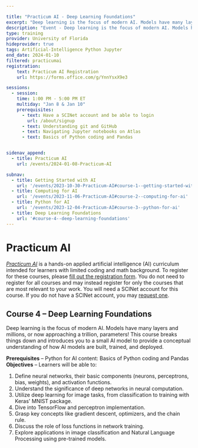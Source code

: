 ```yaml
---

title: "Practicum AI - Deep Learning Foundations"
excerpt: "Deep learning is the focus of modern AI. Models have many layers and millions, or now approaching a trillion, parameters! This course breaks things down and introduces you to a small AI model to provide a conceptual understanding of how AI models are built, trained, and deployed."
description: "Event - Deep learning is the focus of modern AI. Models have many layers and millions, or now approaching a trillion, parameters! This course breaks things down and introduces you to a small AI model to provide a conceptual understanding of how AI models are built, trained, and deployed." 
type: training
provider: University of Florida
hideprovider: true
tags: Artificial-Intelligence Python Jupyter
end_date: 2024-01-10
filtered: practicumai
registration:
    text: Practicum AI Registration
    url: https://forms.office.com/g/YnnYsxX9e3

sessions: 
  - session:
    time: 1:00 PM - 5:00 PM ET
    multiday: "Jan 8 & Jan 10"
    prerequisites:
      - text: Have a SCINet account and be able to login 
        url: /about/signup
      - text: Understanding git and GitHub
      - text: Navigating Jupyter notebooks on Atlas
      - text: Basics of Python coding and Pandas


sidenav_append: 
  - title: Practicum AI
    url: /events/2024-01-08-Practicum-AI

subnav:
  - title: Getting Started with AI
    url: '/events/2023-10-30-Practicum-AI#course-1--getting-started-with-ai'
  - title: Computing for AI
    url: '/events/2023-11-06-Practicum-AI#course-2--computing-for-ai'
  - title: Python for AI
    url: '/events/2023-12-04-Practicum-AI#course-3--python-for-ai'
  - title: Deep Learning Foundations
    url: '#course-4--deep-learning-foundations'
---
```


# Practicum AI

[*Practicum AI*](/training/practicum-ai) is a hands-on applied artificial intelligence (AI) curriculum intended for learners with limited coding and math background. To register for these courses, please [fill out the registration form](https://forms.office.com/g/YnnYsxX9e3). You do not need to register for all courses and may instead register for only the courses that are most relevant to your work.  You will need a SCINet account for this course. If you do not have a SCINet account, you may [request one](/about/signup).

## Course 4 – Deep Learning Foundations

Deep learning is the focus of modern AI. Models have many layers and millions, or now approaching a trillion, parameters! This course breaks things down and introduces you to a small AI model to provide a conceptual understanding of how AI models are built, trained, and deployed.

**Prerequisites** – Python for AI content: Basics of Python coding and Pandas  
**Objectives** – Learners will be able to:
1.	Define neural networks, their basic components (neurons, perceptrons, bias, weights), and activation functions.
2.	Understand the significance of deep networks in neural computation.
3.	Utilize deep learning for image tasks, from classification to training with Keras' MNIST package.
4.	Dive into TensorFlow and perceptron implementation.
5.	Grasp key concepts like gradient descent, optimizers, and the chain rule.
6.	Discuss the role of loss functions in network training.
7.	Explore applications in image classification and Natural Language Processing using pre-trained models.

